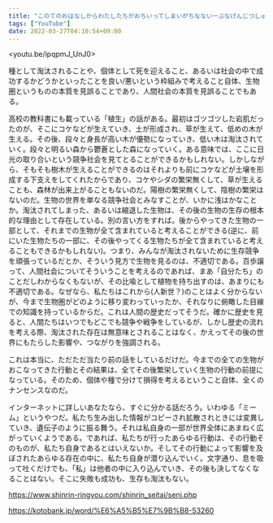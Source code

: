 ```yaml
---
title: "このてのおはなしからわたしたちがおちいってしまいがちなないーぶなげんじつしゅぎには、きゅうきょくのげんりげんそくをぶつけるのがいいのかもしれないなあ"
tags: ["YouTube"]
date: 2022-03-27T04:10:54+09:00
---
```


<youtu.be/ipqpmJ_UnJ0>

種として淘汰されることや、個体として死を迎えること、あるいは社会の中で成功するかどうかといったことを良い/悪いという枠組みで考えること自体、生物圏というものの本質を見誤ることであり、人間社会の本質を見誤ることでもある。

高校の教科書にも載っている「植生」の話がある。最初はゴツゴツした岩肌だったのが、そこにコケなどが生えていき、土が形成され、草が生えて、低めの木が生える。その後、段々と身長が高い木が優勢になっていき、低い木は淘汰されていく。段々と明るい森から鬱蒼とした森になっていく。ある意味では、ここに日光の取り合いという競争社会を見てとることができるかもしれない。しかしながら、そもそも樹木が生えることができるのはそれよりも前にコケなどが土壌を形成する下支えをしてくれたからであり、コケやシダの繁栄無くして、草が生えることも、森林が出来上がることもないのだ。陽樹の繁栄無くして、陰樹の繁栄はないのだ。生物の世界を単なる競争社会とみなすことが、いかに浅はかなことか。淘汰されてしまった、あるいは縮退した生物は、その後の生物の生存の根本的な理由として存在している。別の言い方をすれば。後からやってきた生物の一部として、それまでの生物が全て含まれていると考えることができる(逆に、前にいた生物たちの一部に、その後やってくる生物たちが全て含まれていると考えることもできるかもしれない)。つまり、みんなが淘汰されないために生存競争を頑張っているだとか、そういう見方で生物を見るのは、不適切である。百歩譲って、人間社会についてそういうことを考えるのであれば、まあ「自分たち」のことだしわからなくもないが、その比喩として植物を持ち出すのは、あまりにも不適切である。なぜなら、私たちはこれから(人新世？)のことはよく分からないが、今まで生物圏がどのように移り変わっていったか、それなりに俯瞰した目線での知識を持っているからだ。これは人間の歴史だってそうだ。確かに歴史を見ると、人間たちはいつでもどこでも競争や戦争をしているが、しかし歴史の流れを考える際、淘汰された存在は無意味とされることはなく、かえってその後の世界にもたらした影響や、つながりを強調される。

これは本当に、ただただ当たり前の話をしているだけだ。今までの全ての生物がおこなってきた行動とその結果は、全てその後繁栄していく生物の行動の前提になっている。そのため、個体や種で分けて損得を考えるということ自体、全くのナンセンスなのだ。

インターネットに詳しいあなたなら、すぐに分かる話だろう。いわゆる「ミーム」というやつだ。私たち生み出した情報がコピーされ拡散されときには変異していき、遺伝子のように振る舞う。それは私自身の一部が世界全体にあまねく広がっていくようである。であれば、私たちが行ったあらゆる行動は、その行動そのものが、私たち自身であるとはいえないか。そしてその行動によって影響を及ぼされたあらゆる存在の中に、私たち自身が潜り込んでいく。文字通り、息を吸って吐くだけでも、「私」は他者の中に入り込んでいき、その後も決してなくなることはない。そこに失敗も成功も、生存も淘汰もない。

https://www.shinrin-ringyou.com/shinrin_seitai/seni.php

https://kotobank.jp/word/%E6%A5%B5%E7%9B%B8-53260